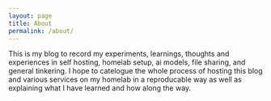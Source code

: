 ```yaml
---
layout: page
title: About
permalink: /about/
---
```


This is my blog to record my experiments, learnings, thoughts and experiences 
in self hosting, homelab setup, ai models, file sharing, and general tinkering.
I hope to catelogue the whole process of hosting this blog and 
various services on my homelab in a reproducable way 
as well as explaining what I have learned and how along the way. 